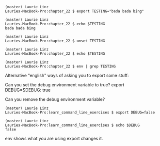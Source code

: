 ```
(master) Laurie Linz
Lauries-MacBook-Pro:chapter_22 $ export TESTING="bada bada bing"

(master) Laurie Linz
Lauries-MacBook-Pro:chapter_22 $ echo $TESTING
bada bada bing

(master) Laurie Linz
Lauries-MacBook-Pro:chapter_22 $ unset TESTING

(master) Laurie Linz
Lauries-MacBook-Pro:chapter_22 $ echo $TESTING

(master) Laurie Linz
Lauries-MacBook-Pro:chapter_22 $ env | grep TESTING
```

Alternative "english" ways of asking you to export some stuff:

Can you set the debug environment variable to true?
export DEBUG=$DEBUG: true

Can you remove the debug environment variable?
```
(master) Laurie Linz
Lauries-MacBook-Pro:learn_command_line_exercises $ export DEBUG=false

(master) Laurie Linz
Lauries-MacBook-Pro:learn_command_line_exercises $ echo $DEBUG
false
```

env shows what you are using export changes it.
